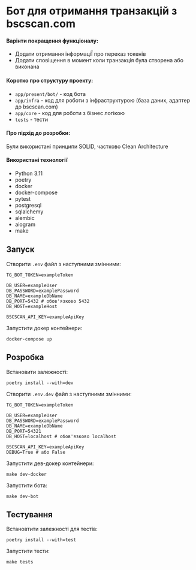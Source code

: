 # Бот для отримання транзакцій з bscscan.com

#### Варінти покращення функціоналу:
- Додати отримання інформаціЇ про переказ токенів
- Додати сповіщення в момент коли транзакція була створена або виконана

#### Коротко про структуру проекту:
- `app/present/bot/` - код бота
- `app/infra` - код для роботи з інфраструктурою (база даних, адаптер до bscscan.com)
- `app/core` - код для роботи з бізнес логікою
- `tests` - тести 

#### Про підхід до розробки:
Були використані принципи SOLID, частково Clean Architecture

#### Використані технології
- Python 3.11
- poetry
- docker
- docker-compose
- pytest
- postgresql
- sqlalchemy
- alembic
- aiogram
- make

## Запуск
Створити `.env` файл з наступними змінними:

```
TG_BOT_TOKEN=exampleToken

DB_USER=exampleUser
DB_PASSWORD=examplePassword
DB_NAME=exampleDbName
DB_PORT=5432 # обов'язково 5432
DB_HOST=exampleHost

BSCSCAN_API_KEY=exampleApiKey
```

Запустити докер контейнери:

`docker-compose up`


## Розробка
Встановити залежності:

`poetry install --with=dev`

Створити `.env.dev` файл з наступними змінними:

```
TG_BOT_TOKEN=exampleToken

DB_USER=exampleUser
DB_PASSWORD=examplePassword
DB_NAME=exampleDbName
DB_PORT=54321
DB_HOST=localhost # обов'язково localhost

BSCSCAN_API_KEY=exampleApiKey
DEBUG=True # або False
```

Запустити дев-докер контейнери:

`make dev-docker`

Запустити бота:

`make dev-bot`

## Тестування
Встановтити залежності для тестів:

`poetry install --with=test`

Запустити тести:

`make tests`
